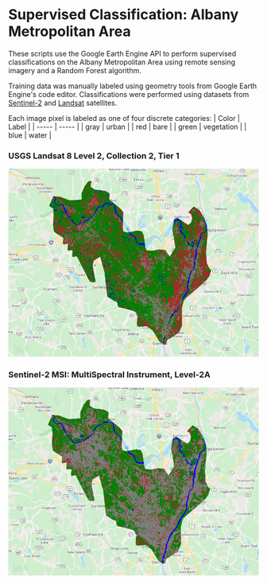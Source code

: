 # Supervised Classification: Albany Metropolitan Area

These scripts use the Google Earth Engine API to perform supervised classifications on the Albany Metropolitan Area using remote sensing imagery and a Random Forest algorithm.   

Training data was manually labeled using geometry tools from Google Earth Engine's code editor. Classifications were performed using datasets from 
[Sentinel-2](https://developers.google.com/earth-engine/datasets/catalog/COPERNICUS_S2_SR) and 
[Landsat](https://developers.google.com/earth-engine/datasets/catalog/LANDSAT_LC08_C02_T1_L2) satellites.

Each image pixel is labeled as one of four discrete categories:
| Color | Label      |
| ----- | -----      |
| gray  | urban      |
| red   | bare       |
| green | vegetation |
| blue  | water      |

### USGS Landsat 8 Level 2, Collection 2, Tier 1
![](https://github.com/CordulaRobinson/GEE/blob/raymondeah/tutorials/supervised_classification_albany/images/landsat_albany_classified.PNG)

### Sentinel-2 MSI: MultiSpectral Instrument, Level-2A
![](https://github.com/CordulaRobinson/GEE/blob/raymondeah/tutorials/supervised_classification_albany/images/s2_albany_classified.PNG)
